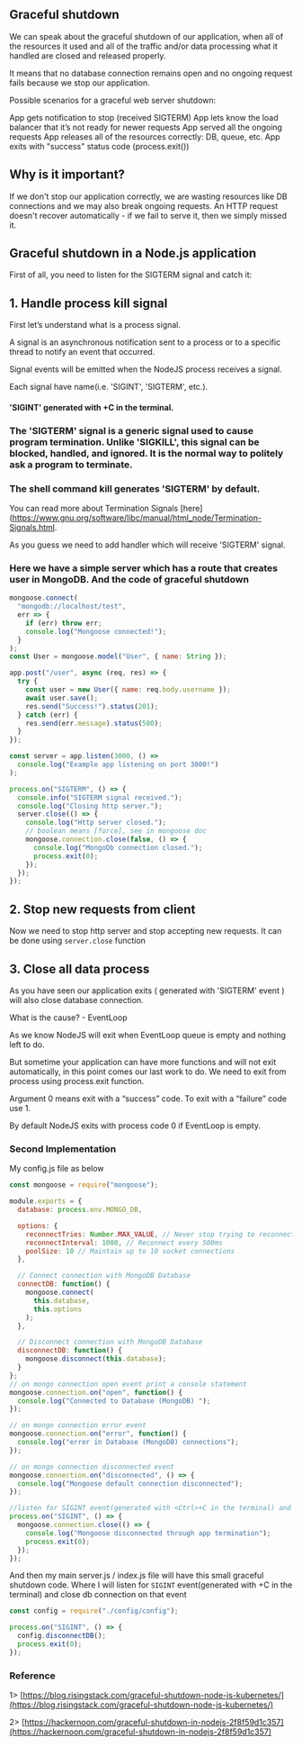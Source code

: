 ## Graceful shutdown

We can speak about the graceful shutdown of our application, when all of the resources it used and all of the traffic and/or data processing what it handled are closed and released properly.

It means that no database connection remains open and no ongoing request fails because we stop our application.

Possible scenarios for a graceful web server shutdown:

App gets notification to stop (received SIGTERM)
App lets know the load balancer that it’s not ready for newer requests
App served all the ongoing requests
App releases all of the resources correctly: DB, queue, etc.
App exits with "success" status code (process.exit())

## Why is it important?

If we don't stop our application correctly, we are wasting resources like DB connections and we may also break ongoing requests. An HTTP request doesn't recover automatically - if we fail to serve it, then we simply missed it.

## Graceful shutdown in a Node.js application

First of all, you need to listen for the SIGTERM signal and catch it:

## 1. Handle process kill signal

First let’s understand what is a process signal.

A signal is an asynchronous notification sent to a process or to a specific thread to notify an event that occurred.

Signal events will be emitted when the NodeJS process receives a signal.

Each signal have name(i.e. 'SIGINT', 'SIGTERM', etc.).

#### 'SIGINT' generated with <Ctrl>+C in the terminal.

### The 'SIGTERM' signal is a generic signal used to cause program termination. Unlike 'SIGKILL', this signal can be blocked, handled, and ignored. It is the normal way to politely ask a program to terminate.

### The shell command kill generates 'SIGTERM' by default.

You can read more about Termination Signals [here](https://www.gnu.org/software/libc/manual/html_node/Termination-Signals.html.

As you guess we need to add handler which will receive 'SIGTERM' signal.

### Here we have a simple server which has a route that creates user in MongoDB. And the code of graceful shutdown

```js
mongoose.connect(
  "mongodb://localhost/test",
  err => {
    if (err) throw err;
    console.log("Mongoose connected!");
  }
);
const User = mongoose.model("User", { name: String });

app.post("/user", async (req, res) => {
  try {
    const user = new User({ name: req.body.username });
    await user.save();
    res.send("Success!").status(201);
  } catch (err) {
    res.send(err.message).status(500);
  }
});

const server = app.listen(3000, () =>
  console.log("Example app listening on port 3000!")
);

process.on("SIGTERM", () => {
  console.info("SIGTERM signal received.");
  console.log("Closing http server.");
  server.close(() => {
    console.log("Http server closed.");
    // boolean means [force], see in mongoose doc
    mongoose.connection.close(false, () => {
      console.log("MongoDb connection closed.");
      process.exit(0);
    });
  });
});
```

## 2. Stop new requests from client

Now we need to stop http server and stop accepting new requests.
It can be done using `server.close` function

## 3. Close all data process

As you have seen our application exits ( generated with 'SIGTERM' event ) will also close database connection.

What is the cause? - EventLoop

As we know NodeJS will exit when EventLoop queue is empty and nothing left to do.

But sometime your application can have more functions and will not exit automatically, in this point comes our last work to do.
We need to exit from process using process.exit function.

Argument 0 means exit with a “success” code.
To exit with a “failure” code use 1.

By default NodeJS exits with process code 0 if EventLoop is empty.

### Second Implementation

My config.js file as below

```js
const mongoose = require("mongoose");

module.exports = {
  database: process.env.MONGO_DB,

  options: {
    reconnectTries: Number.MAX_VALUE, // Never stop trying to reconnect
    reconnectInterval: 1000, // Reconnect every 500ms
    poolSize: 10 // Maintain up to 10 socket connections
  },

  // Connect connection with MongoDB Database
  connectDB: function() {
    mongoose.connect(
      this.database,
      this.options
    );
  },

  // Disconnect connection with MongoDB Database
  disconnectDB: function() {
    mongoose.disconnect(this.database);
  }
};
// on mongo connection open event print a console statement
mongoose.connection.on("open", function() {
  console.log("Connected to Database (MongoDB) ");
});

// on mongo connection error event
mongoose.connection.on("error", function() {
  console.log("error in Database (MongoDB) connections");
});

// on mongo connection disconnected event
mongoose.connection.on("disconnected", () => {
  console.log("Mongoose default connection disconnected");
});

//listen for SIGINT event(generated with <Ctrl>+C in the terminal) and close db connection on that event
process.on("SIGINT", () => {
  mongoose.connection.close(() => {
    console.log("Mongoose disconnected through app termination");
    process.exit(0);
  });
});
```

And then my main server.js / index.js file will have this small graceful shutdown code. Where I will listen for `SIGINT` event(generated with <Ctrl>+C in the terminal) and close db connection on that event

```js
const config = require("./config/config");

process.on("SIGINT", () => {
  config.disconnectDB();
  process.exit(0);
});
```

### Reference

1> [https://blog.risingstack.com/graceful-shutdown-node-js-kubernetes/](https://blog.risingstack.com/graceful-shutdown-node-js-kubernetes/)

2> [https://hackernoon.com/graceful-shutdown-in-nodejs-2f8f59d1c357](https://hackernoon.com/graceful-shutdown-in-nodejs-2f8f59d1c357)
